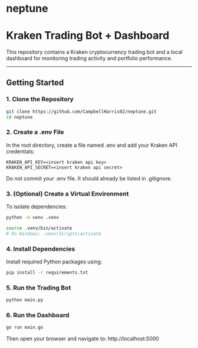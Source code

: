 
# neptune

# Kraken Trading Bot + Dashboard

This repository contains a Kraken cryptocurrency trading bot and a local dashboard for monitoring trading activity and portfolio performance.

---

## Getting Started

### 1. Clone the Repository

```bash
git clone https://github.com/CampbellHarris02/neptune.git
cd neptune
```

### 2. Create a .env File
In the root directory, create a file named .env and add your Kraken API credentials:

```env
KRAKEN_API_KEY=<insert kraken api key>
KRAKEN_API_SECRET=<insert kraken api secret>
```
Do not commit your .env file. It should already be listed in .gitignore.


### 3. (Optional) Create a Virtual Environment
To isolate dependencies:

```bash
python -m venv .venv

source .venv/bin/activate   
# On Windows: .venv\Scripts\activate
```


### 4. Install Dependencies
Install required Python packages using:

```bash
pip install -r requirements.txt
```

### 5. Run the Trading Bot
```bash
python main.py
```

### 6. Run the Dashboard
```bash
go run main.go
```
Then open your browser and navigate to:
http://localhost:5000
